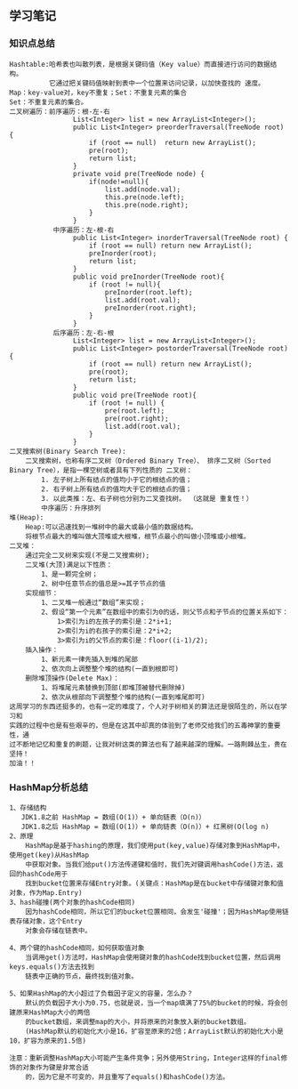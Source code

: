 ## 学习笔记
### 知识点总结
    Hashtable:哈希表也叫散列表，是根据关键码值（Key value）而直接进行访问的数据结构。
              它通过把关键码值映射到表中一个位置来访问记录，以加快查找的 速度。 
    Map：key-value对，key不重复；Set：不重复元素的集合
    Set：不重复元素的集合。
    二叉树遍历：前序遍历：根-左-右
                    List<Integer> list = new ArrayList<Integer>();
                    public List<Integer> preorderTraversal(TreeNode root) {
                    	if (root == null)  return new ArrayList();
                    	pre(root);
                    	return list;
                    }
                    private void pre(TreeNode node) {
                    	if(node!=null){
                    		list.add(node.val);
                    		this.pre(node.left);
                    		this.pre(node.right);
                    	}
                    }
               中序遍历：左-根-右
                    public List<Integer> inorderTraversal(TreeNode root) {
                    	if (root == null) return new ArrayList();
                    	preInorder(root);
                    	return list;
                    }
                    public void preInorder(TreeNode root){
                    	if (root != null){
                    		preInorder(root.left);
                    		list.add(root.val);
                    		preInorder(root.right);
                    	} 
                    }
               后序遍历：左-右-根
                    List<Integer> list = new ArrayList<Integer>();
                    public List<Integer> postorderTraversal(TreeNode root) {
                    	if (root == null) return new ArrayList();
                    	pre(root);
                    	return list;
                    }
                    public void pre(TreeNode root){
                    	if (root != null) {
                    		pre(root.left);
                    		pre(root.right);
                    		list.add(root.val);
                    	}
                    }
    二叉搜索树(Binary Search Tree):
        二叉搜索树，也称有序二叉树（Ordered Binary Tree）、 排序二叉树（Sorted Binary Tree），是指一棵空树或者具有下列性质的 二叉树：
            1. 左子树上所有结点的值均小于它的根结点的值； 
            2. 右子树上所有结点的值均大于它的根结点的值； 
            3. 以此类推：左、右子树也分别为二叉查找树。 （这就是 重复性！）
            中序遍历：升序排列
    堆(Heap):
        Heap:可以迅速找到一堆树中的最大或最小值的数据结构。
        将根节点最大的堆叫做大顶堆或大根堆，根节点最小的叫做小顶堆或小根堆。
    二叉堆：
        通过完全二叉树来实现(不是二叉搜索树);
        二叉堆(大顶)满足以下性质：
            1、是一颗完全树；
            2、树中任意节点的值总是>=其子节点的值
        实现细节：
            1、二叉堆一般通过“数组”来实现；
            2、假设“第一个元素”在数组中的索引为0的话，则父节点和子节点的位置关系如下：
                1>索引为i的左孩子的索引是：2*i+1;
                2>索引为i的右孩子的索引是：2*i+2;
                3>索引为i的父节点的索引是：floor((i-1)/2);
        插入操作：
            1、新元素一律先插入到堆的尾部
            2、依次向上调整整个堆的结构(一直到根即可)
        删除堆顶操作(Delete Max)：
            1、将堆尾元素替换到顶部(即堆顶被替代删除掉)
            2、依次从根部向下调整整个堆的结构(一直到堆尾即可)
    这周学习的东西还挺多的，也有一定的难度了，个人对于树相关的算法还是很陌生的，所以在学习和
    实践的过程中也是有些艰辛的，但是在这其中却真的体验到了老师交给我们的五毒神掌的重要性，通
    过不断地记忆和重复的刷题，让我对树这类的算法也有了越来越深的理解。一路荆棘丛生，贵在坚持！
    加油！！
### HashMap分析总结
    1、存储结构
       JDK1.8之前 HashMap = 数组(O(1)）+ 单向链表（O(n)）
       JDK1.8之后 HashMap = 数组(O(1)）+ 单向链表（O(n)）+ 红黑树(O(log n)
    2、原理
        HashMap是基于hashing的原理，我们使用put(key,value)存储对象到HashMap中，使用get(key)从HashMap
        中获取对象。当我们给put()方法传递键和值时，我们先对键调用hashCode()方法，返回的hashCode用于
        找到bucket位置来存储Entry对象。(关键点：HashMap是在bucket中存储键对象和值对象，作为Map.Entry)
    3、hash碰撞(两个对象的hashCode相同)
        因为hashCode相同，所以它们的bucket位置相同，会发生'碰撞'；因为HashMap使用链表存储对象，这个Entry
        对象会存储在链表中。
        
    4、两个键的hashCode相同，如何获取值对象
        当调用get()方法时，HashMap会使用键对象的hashCode找到bucket位置，然后调用keys.equals()方法去找到
        链表中正确的节点，最终找到值对象。
        
    5、如果HashMap的大小超过了负载因子定义的容量，怎么办？
        默认的负载因子大小为0.75，也就是说，当一个map填满了75%的bucket的时候，将会创建原来HashMap大小的两倍
        的bucket数组，来调整map的大小，并将原来的对象放入新的bucket数组。
        (HashMap默认的初始化大小是16，扩容至原来的2倍；ArrayList默认的初始化大小是10，扩容为原来的1.5倍)
        
    注意：重新调整HashMap大小可能产生条件竞争；另外使用String，Integer这样的final修饰的对象作为键是非常合适
        的，因为它是不可变的，并且重写了equals()和hashCode()方法。
                    
